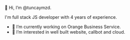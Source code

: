👋 Hi, I’m @tuncaymzd.

I'm full stack JS developer with 4 years of experience.
- 🔭 I’m currently working on Orange Business Service.
- 👀 I’m interested in well built website, callbot and cloud.

<!---
tuncaymzd/tuncaymzd is a ✨ special ✨ repository because its `README.md` (this file) appears on your GitHub profile.
You can click the Preview link to take a look at your changes.
--->
